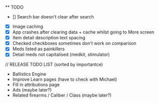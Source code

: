 \*\* TODO

- [] Search bar doesn't clear after search
- [x] Image caching
- [x] App crashes after clearing data + cache whilst going to More screen
- [x] Item detail description text spacing
- [x] Checked checkboxes sometimes don't work on comparison
- [x] Meds listed as painkillers
- [x] Detail meds not capitalised (medkit, stimulator)

// RELEASE TODO LIST (sorted by importantce)

- Ballistics Engine
- Improve Learn pages (have to check with Michael)
- Fill in attributions page
- Ads (maybe later?)
- Related firearms / Caliber / Class (maybe later?)
